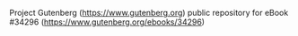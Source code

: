 Project Gutenberg (https://www.gutenberg.org) public repository for eBook #34296 (https://www.gutenberg.org/ebooks/34296)
